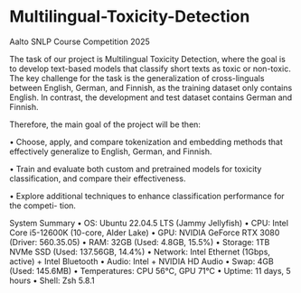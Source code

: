 # Multilingual-Toxicity-Detection

Aalto SNLP Course Competition
2025

The task of our project is Multilingual Toxicity Detection, where the goal is to develop
text-based models that classify short texts as toxic or non-toxic. The key challenge for the
task is the generalization of cross-linguals between English, German, and Finnish, as the
training dataset only contains English. In contrast, the development and test dataset contains
German and Finnish.

Therefore, the main goal of the project will be then:

• Choose, apply, and compare tokenization and embedding methods that effectively
generalize to English, German, and Finnish.

• Train and evaluate both custom and pretrained models for toxicity classification, and
compare their effectiveness.

• Explore additional techniques to enhance classification performance for the competi-
tion.

System Summary
	•	OS: Ubuntu 22.04.5 LTS (Jammy Jellyfish)
	•	CPU: Intel Core i5-12600K (10-core, Alder Lake)
	•	GPU: NVIDIA GeForce RTX 3080 (Driver: 560.35.05)
	•	RAM: 32GB (Used: 4.8GB, 15.5%)
	•	Storage: 1TB NVMe SSD (Used: 137.56GB, 14.4%)
	•	Network: Intel Ethernet (1Gbps, active) + Intel Bluetooth
	•	Audio: Intel + NVIDIA HD Audio
	•	Swap: 4GB (Used: 145.6MB)
	•	Temperatures: CPU 56°C, GPU 71°C
	•	Uptime: 11 days, 5 hours
	•	Shell: Zsh 5.8.1

